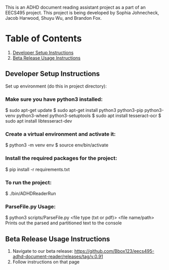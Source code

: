 This is an ADHD document reading assistant project as a part of an EECS495 project. This project is being developed by Sophia Johnecheck, Jacob Harwood, Shuyu Wu, and Brandon Fox.

# Table of Contents

1. [Developer Setup Instructions](#Developer-Setup-Instructions)
2. [Beta Release Usage Instructions](#beta-release-usage-instructions)

## Developer Setup Instructions

Set up environment (do this in project directory):

### Make sure you have python3 installed:
$ sudo apt-get update
$ sudo apt-get install python3 python3-pip python3-venv python3-wheel python3-setuptools
$ sudo apt install tesseract-ocr
$ sudo apt install libtesseract-dev

### Create a virtual environment and activate it:
$ python3 -m venv env
$ source env/bin/activate

### Install the required packages for the project:
$ pip install -r requirements.txt

### To run the project:
$ ./bin/ADHDReaderRun

### ParseFile.py Usage:
$ python3 scripts/ParseFile.py <file type (txt or pdf)> <file name/path>
Prints out the parsed and partitioned text to the console

## Beta Release Usage Instructions

1. Navigate to our beta release: https://github.com/Bbox123/eecs495-adhd-document-reader/releases/tag/v.0.91
2. Follow instructions on that page

